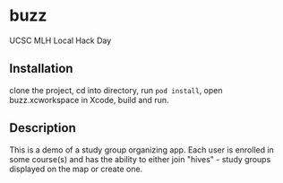 # buzz
UCSC MLH Local Hack Day

## Installation
clone the project, cd into directory, run `pod install`, open buzz.xcworkspace in Xcode, build and run.

## Description
This is a demo of a study group organizing app.
Each user is enrolled in some course(s) and has the ability to either join "hives" - study groups displayed on the map or create one.
